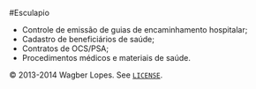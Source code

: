 #Esculapio

* Controle de emissão de guias de encaminhamento hospitalar;
* Cadastro de beneficiários de saúde;
* Contratos de OCS/PSA;
* Procedimentos médicos e materiais de saúde.

© 2013-2014 Wagber Lopes. See [`LICENSE`](LICENSE).
